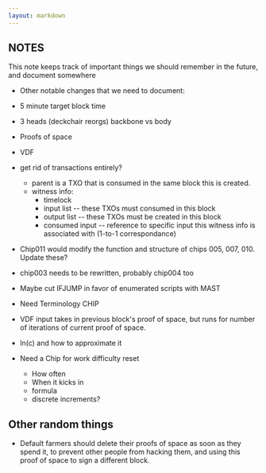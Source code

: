 ```yaml
---
layout: markdown
---
```


## NOTES

This note keeps track of important things we should remember in the future, and document somewhere

- Other notable changes that we need to document:
- 5 minute target block time
- 3 heads (deckchair reorgs)
    backbone vs body
- Proofs of space
- VDF
- get rid of transactions entirely?
    - parent is a TXO that is consumed in the same block this is created.
    - witness info:
        - timelock
        - input list -- these TXOs must consumed in this block
        - output list -- these TXOs must be created in this block
        - consumed input -- reference to specific input this witness info is associated with (1-to-1 correspondance)

- Chip011 would modify the function and structure of chips 005, 007, 010. Update these?
- chip003 needs to be rewritten, probably chip004 too
- Maybe cut IFJUMP in favor of enumerated scripts with MAST
- Need Terminology CHIP
- VDF input takes in previous block's proof of space, but runs for number of iterations of current proof of space.
- ln(c) and how to approximate it
- Need a Chip for work difficulty reset
    - How often
    - When it kicks in
    - formula
    - discrete increments?

## Other random things
- Default farmers should delete their proofs of space as soon as they spend it, to prevent other people from hacking them, and using this proof of space to sign a different block.

